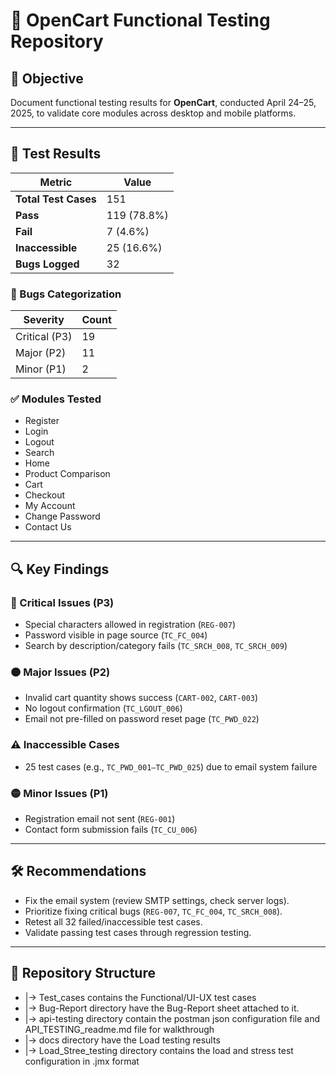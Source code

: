 # 🛒 OpenCart Functional Testing Repository

## 📌 Objective
Document functional testing results for **OpenCart**, conducted April 24–25, 2025, to validate core modules across desktop and mobile platforms.

---

## 🧪 Test Results

| Metric              | Value         |
|---------------------|---------------|
| **Total Test Cases** | 151           |
| **Pass**             | 119 (78.8%)   |
| **Fail**             | 7 (4.6%)      |
| **Inaccessible**     | 25 (16.6%)    |
| **Bugs Logged**      | 32            |

### 🐞 Bugs Categorization

| Severity  | Count |  
|-----------|-------|
| Critical (P3) | 19 |
| Major (P2)    | 11 |
| Minor (P1)    | 2  |

### ✅ Modules Tested
- Register
- Login
- Logout
- Search
- Home
- Product Comparison
- Cart
- Checkout
- My Account
- Change Password
- Contact Us

---

## 🔍 Key Findings

### 🔴 Critical Issues (P3)
- Special characters allowed in registration (`REG-007`)
- Password visible in page source (`TC_FC_004`)
- Search by description/category fails (`TC_SRCH_008`, `TC_SRCH_009`)

### 🟠 Major Issues (P2)
- Invalid cart quantity shows success (`CART-002`, `CART-003`)
- No logout confirmation (`TC_LGOUT_006`)
- Email not pre-filled on password reset page (`TC_PWD_022`)

### ⚠️ Inaccessible Cases
- 25 test cases (e.g., `TC_PWD_001–TC_PWD_025`) due to email system failure

### 🟡 Minor Issues (P1)
- Registration email not sent (`REG-001`)
- Contact form submission fails (`TC_CU_006`)

---

## 🛠️ Recommendations
- Fix the email system (review SMTP settings, check server logs).
- Prioritize fixing critical bugs (`REG-007`, `TC_FC_004`, `TC_SRCH_008`).
- Retest all 32 failed/inaccessible test cases.
- Validate passing test cases through regression testing.

---

## 📂 Repository Structure

- |-> Test_cases contains the Functional/UI-UX test cases
- |-> Bug-Report directory have the Bug-Report sheet attached to it.
- |-> api-testing directory contain the postman json configuration file and API_TESTING_readme.md file for walkthrough
- |-> docs directory have the Load testing results
- |-> Load_Stree_testing directory contains the load and stress test configuration in .jmx format

